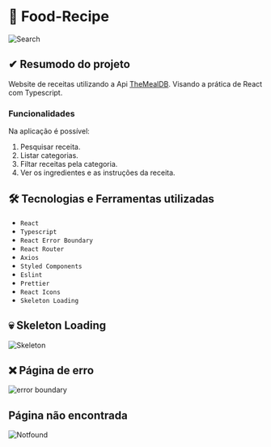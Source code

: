 # 🍴 Food-Recipe
![Search](https://github.com/Yuji-Guilherme/Food-Recipe/assets/102609444/cf0dfb11-abfe-44e3-9bfb-6b65f539854e)

## ✔ Resumodo do projeto
Website de receitas utilizando a Api [TheMealDB](https://themealdb.com/api.php). Visando a prática de React com Typescript.

### Funcionalidades
Na aplicação é possível:
1. Pesquisar receita.
2. Listar categorias.
3. Filtar receitas pela categoria.
4. Ver os ingredientes e as instruções da receita.

## 🛠 Tecnologias e Ferramentas utilizadas
- ``React``
- ``Typescript``
- ``React Error Boundary``
- ``React Router``
- ``Axios``
- ``Styled Components``
- ``Eslint``
- ``Prettier``
- ``React Icons``
- ``Skeleton Loading``

## 💀 Skeleton Loading
![Skeleton](https://github.com/Yuji-Guilherme/Food-Recipe/assets/102609444/260c8d0b-5f4c-4316-b459-fb3fab39254c)

## ❌ Página de erro
![error boundary](https://github.com/Yuji-Guilherme/Food-Recipe/assets/102609444/0aa3182c-e808-43cf-97ff-0434de2120c6)

## Página não encontrada
![Notfound](https://github.com/Yuji-Guilherme/Food-Recipe/assets/102609444/1c7bbcb3-4712-4485-a5a3-33698b561a8f)
